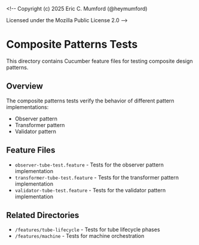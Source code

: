 <\!--
Copyright (c) 2025 Eric C. Mumford (@heymumford)

Licensed under the Mozilla Public License 2.0
-->

# Composite Patterns Tests

This directory contains Cucumber feature files for testing composite design patterns.

## Overview

The composite patterns tests verify the behavior of different pattern implementations:

- Observer pattern
- Transformer pattern
- Validator pattern

## Feature Files

- `observer-tube-test.feature` - Tests for the observer pattern implementation
- `transformer-tube-test.feature` - Tests for the transformer pattern implementation
- `validator-tube-test.feature` - Tests for the validator pattern implementation

## Related Directories

- `/features/tube-lifecycle` - Tests for tube lifecycle phases
- `/features/machine` - Tests for machine orchestration
